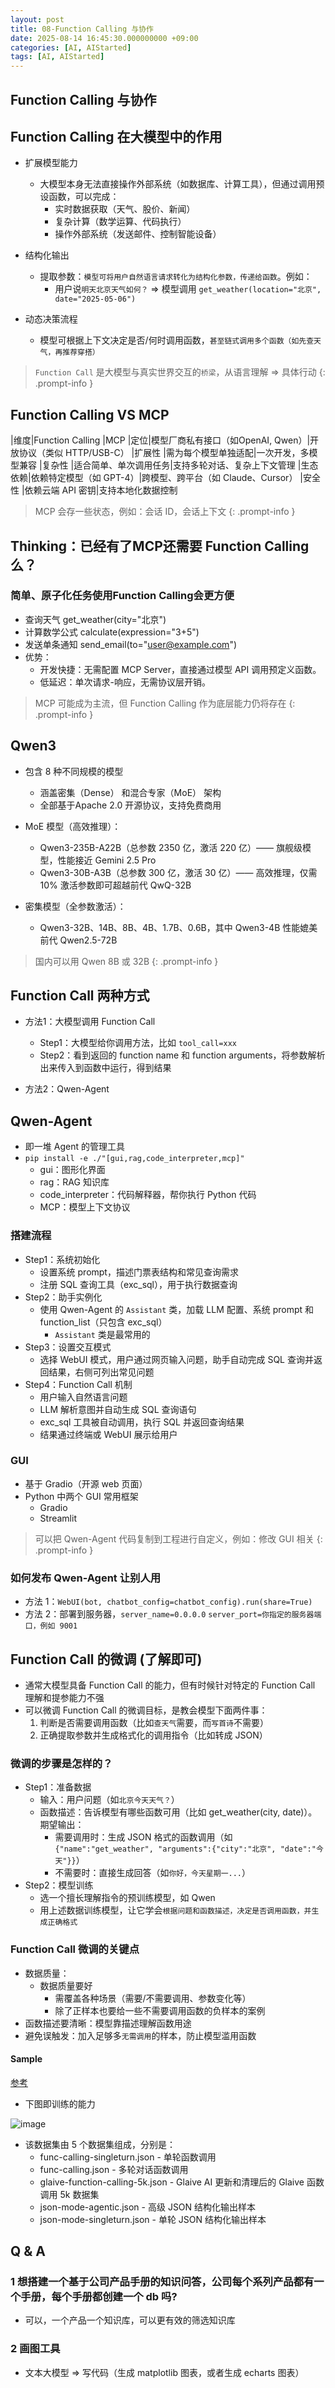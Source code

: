 ```yaml
---
layout: post
title: 08-Function Calling 与协作
date: 2025-08-14 16:45:30.000000000 +09:00
categories: [AI, AIStarted]
tags: [AI, AIStarted]
---
```



## Function Calling 与协作

## Function Calling 在大模型中的作用
* 扩展模型能力
  - 大模型本身无法直接操作外部系统（如数据库、计算工具），但通过调用预设函数，可以完成：
    - 实时数据获取（天气、股价、新闻）
    - 复杂计算（数学运算、代码执行）
    - 操作外部系统（发送邮件、控制智能设备）


* 结构化输出
  - 提取参数：`模型可将用户自然语言请求转化为结构化参数，传递给函数`。例如：
    - 用户说`明天北京天气如何？` => 模型调用 `get_weather(location="北京", date="2025-05-06")`


* 动态决策流程
  - 模型可根据上下文决定是否/何时调用函数，`甚至链式调用多个函数（如先查天气，再推荐穿搭）`


> `Function Call` 是大模型与真实世界交互的`桥梁`，从语言理解 => 具体行动
{: .prompt-info }



## Function Calling VS MCP

|维度|Function Calling |MCP
|定位|模型厂商私有接口（如OpenAI, Qwen）|开放协议（类似 HTTP/USB-C）
|扩展性 |需为每个模型单独适配|一次开发，多模型兼容
|复杂性 |适合简单、单次调用任务|支持多轮对话、复杂上下文管理
|生态依赖|依赖特定模型（如 GPT-4）|跨模型、跨平台（如 Claude、Cursor）
|安全性 |依赖云端 API 密钥|支持本地化数据控制

> MCP 会存一些状态，例如：会话 ID，会话上下文
{: .prompt-info }



## Thinking：已经有了MCP还需要 Function Calling 么？
### 简单、原子化任务使用Function Calling会更方便
* 查询天气 get_weather(city="北京")
* 计算数学公式 calculate(expression="3+5")
* 发送单条通知 send_email(to="user@example.com")
* 优势：
  - 开发快捷：无需配置 MCP Server，直接通过模型 API 调用预定义函数。
  - 低延迟：单次请求-响应，无需协议层开销。

> MCP 可能成为主流，但 Function Calling 作为底层能力仍将存在
{: .prompt-info }



## Qwen3
* 包含 8 种不同规模的模型
  - 涵盖密集（Dense） 和混合专家（MoE） 架构
  - 全部基于Apache 2.0 开源协议，支持免费商用
  
* MoE 模型（高效推理）：
  - Qwen3-235B-A22B（总参数 2350 亿，激活 220 亿）—— 旗舰级模型，性能接近 Gemini 2.5 Pro
  - Qwen3-30B-A3B（总参数 300 亿，激活 30 亿）—— 高效推理，仅需 10% 激活参数即可超越前代 QwQ-32B
* 密集模型（全参数激活）：
  - Qwen3-32B、14B、8B、4B、1.7B、0.6B，其中 Qwen3-4B 性能媲美前代 Qwen2.5-72B


> 国内可以用 Qwen 8B 或 32B
{: .prompt-info }



## Function Call 两种方式
* 方法1：大模型调用 Function Call
  - Step1：大模型给你调用方法，比如 `tool_call=xxx`
  - Step2：看到返回的 function name 和 function arguments，将参数解析出来传入到函数中运行，得到结果

* 方法2：Qwen-Agent


## Qwen-Agent
* 即一堆 Agent 的管理工具
* `pip install -e ./"[gui,rag,code_interpreter,mcp]"`
  - gui：图形化界面
  - rag：RAG 知识库
  - code_interpreter：代码解释器，帮你执行 Python 代码
  - MCP：模型上下文协议


### 搭建流程
* Step1：系统初始化
  - 设置系统 prompt，描述门票表结构和常见查询需求
  - 注册 SQL 查询工具（exc_sql），用于执行数据查询
* Step2：助手实例化
  - 使用 Qwen-Agent 的 `Assistant` 类，加载 LLM 配置、系统 prompt 和 function_list（只包含 exc_sql）
    - `Assistant` 类是最常用的
* Step3：设置交互模式
  - 选择 WebUI 模式，用户通过网页输入问题，助手自动完成 SQL 查询并返回结果，右侧可列出常见问题
* Step4：Function Call 机制
  - 用户输入自然语言问题
  - LLM 解析意图并自动生成 SQL 查询语句
  - exc_sql 工具被自动调用，执行 SQL 并返回查询结果
  - 结果通过终端或 WebUI 展示给用户


### GUI 
* 基于 Gradio（开源 web 页面）
* Python 中两个 GUI 常用框架
  - Gradio
  - Streamlit
  
  
> 可以把 Qwen-Agent 代码复制到工程进行自定义，例如：修改 GUI 相关
{: .prompt-info }


### 如何发布 Qwen-Agent 让别人用
* 方法 1：`WebUI(bot, chatbot_config=chatbot_config).run(share=True)`
* 方法 2：部署到服务器，`server_name=0.0.0.0` `server_port=你指定的服务器端口，例如 9001`



## Function Call 的微调 (了解即可)
* 通常大模型具备 Function Call 的能力，但有时候针对特定的 Function Call 理解和提参能力不强
* 可以微调 Function Call 的微调目标，是教会模型下面两件事：
  1. 判断是否需要调用函数（比如`查天气`需要，而`写首诗`不需要）
  2. 正确提取参数并生成格式化的调用指令（比如转成 JSON）



### 微调的步骤是怎样的？
* Step1：准备数据
  - 输入：用户问题（如`北京今天天气？`）
  - 函数描述：告诉模型有哪些函数可用（比如 get_weather(city, date)）。期望输出：
    - 需要调用时：生成 JSON 格式的函数调用（如 `{"name":"get_weather", "arguments":{"city":"北京", "date":"今天"}}`）
    - 不需要时：直接生成回答（如`你好，今天星期一...`）
* Step2：模型训练
  - 选一个擅长理解指令的预训练模型，如 Qwen
  - 用上述数据训练模型，让它学会`根据问题和函数描述，决定是否调用函数，并生成正确格式`


### Function Call 微调的关键点
* 数据质量：
  - 数据质量要好
    - 需覆盖各种场景（需要/不需要调用、参数变化等）
    - 除了正样本也要给一些不需要调用函数的负样本的案例
* 函数描述要清晰：模型靠描述理解函数用途
* 避免误触发：加入足够多`无需调用`的样本，防止模型滥用函数


#### Sample
[参考](https://huggingface.co/datasets/NousResearch/hermes-function-calling-v1/viewer/func_calling_singleturn/train)

* 下图即训练的能力

![image](/assets/img/ai/start/fc_1.jpg)

* 该数据集由 5 个数据集组成，分别是：
  - func-calling-singleturn.json - 单轮函数调用
  - func-calling.json - 多轮对话函数调用
  - glaive-function-calling-5k.json - Glaive AI 更新和清理后的 Glaive 函数调用 5k 数据集
  - json-mode-agentic.json - 高级 JSON 结构化输出样本
  - json-mode-singleturn.json - 单轮 JSON 结构化输出样本
  

## Q & A

### 1 想搭建一个基于公司产品手册的知识问答，公司每个系列产品都有一个手册，每个手册都创建一个 db 吗?
* 可以，一个产品一个知识库，可以更有效的筛选知识库


### 2 画图工具
* 文本大模型 => 写代码（生成 matplotlib 图表，或者生成 echarts 图表）

